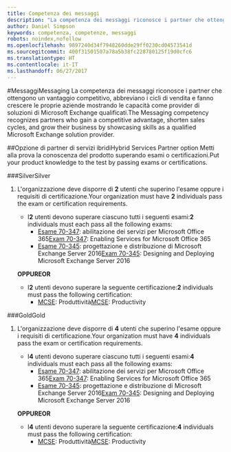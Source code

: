 ```yaml
---
title: Competenza dei messaggi
description: "La competenza dei messaggi riconosce i partner che ottengono un vantaggio competitivo, abbreviano i cicli di vendita e fanno crescere le proprie aziende mostrando le capacità come provider di soluzioni di Microsoft Exchange qualificati."
author: Daniel Simpson
keywords: competenza, competenze, messaggi
robots: noindex,nofollow
ms.openlocfilehash: 9897240d34f7948260dde29ff0230cd04573541d
ms.sourcegitcommit: 400f31501507a78a5b38fc228780125f19d0cfc6
ms.translationtype: HT
ms.contentlocale: it-IT
ms.lasthandoff: 06/27/2017
---
```

#<a name="messaging"></a><span data-ttu-id="d449a-104">Messaggi</span><span class="sxs-lookup"><span data-stu-id="d449a-104">Messaging</span></span>
<span data-ttu-id="d449a-105">La competenza dei messaggi riconosce i partner che ottengono un vantaggio competitivo, abbreviano i cicli di vendita e fanno crescere le proprie aziende mostrando le capacità come provider di soluzioni di Microsoft Exchange qualificati.</span><span class="sxs-lookup"><span data-stu-id="d449a-105">The Messaging competency recognizes partners who gain a competitive advantage, shorten sales cycles, and grow their business by showcasing skills as a qualified Microsoft Exchange solution provider.</span></span>

##<a name="hybrid-services-partner-option"></a><span data-ttu-id="d449a-106">Opzione di partner di servizi ibridi</span><span class="sxs-lookup"><span data-stu-id="d449a-106">Hybrid Services Partner option</span></span>
<span data-ttu-id="d449a-107">Metti alla prova la conoscenza del prodotto superando esami o certificazioni.</span><span class="sxs-lookup"><span data-stu-id="d449a-107">Put your product knowledge to the test by passing exams or certifications.</span></span>

###<a name="silver"></a><span data-ttu-id="d449a-108">Silver</span><span class="sxs-lookup"><span data-stu-id="d449a-108">Silver</span></span>
1. <span data-ttu-id="d449a-109">L'organizzazione deve disporre di **2** utenti che superino l'esame oppure i requisiti di certificazione.</span><span class="sxs-lookup"><span data-stu-id="d449a-109">Your organization must have **2** individuals pass the exam or certification requirements.</span></span>
    
    - <span data-ttu-id="d449a-110">I**2** utenti devono superare ciascuno tutti i seguenti esami:</span><span class="sxs-lookup"><span data-stu-id="d449a-110">**2** individuals must each pass all the following exams:</span></span>
        - <span data-ttu-id="d449a-111">[Esame 70-347](https://www.microsoft.com/en-us/learning/exam-70-347.aspx): abilitazione dei servizi per Microsoft Office 365</span><span class="sxs-lookup"><span data-stu-id="d449a-111">[Exam 70-347](https://www.microsoft.com/en-us/learning/exam-70-347.aspx): Enabling Services for Microsoft Office 365</span></span>
        - <span data-ttu-id="d449a-112">[Esame 70-345](https://www.microsoft.com/en-us/learning/exam-70-345.aspx): progettazione e distribuzione di Microsoft Exchange Server 2016</span><span class="sxs-lookup"><span data-stu-id="d449a-112">[Exam 70-345](https://www.microsoft.com/en-us/learning/exam-70-345.aspx): Designing and Deploying Microsoft Exchange Server 2016</span></span>

    **<span data-ttu-id="d449a-113">OPPURE</span><span class="sxs-lookup"><span data-stu-id="d449a-113">OR</span></span>**

     - <span data-ttu-id="d449a-114">I**2** utenti devono superare la seguente certificazione:</span><span class="sxs-lookup"><span data-stu-id="d449a-114">**2** individuals must pass the following certification:</span></span>
        - <span data-ttu-id="d449a-115">[MCSE](https://www.microsoft.com/en-us/learning/mcse-productivity-certification.aspx): Produttività</span><span class="sxs-lookup"><span data-stu-id="d449a-115">[MCSE](https://www.microsoft.com/en-us/learning/mcse-productivity-certification.aspx): Productivity</span></span>

###<a name="gold"></a><span data-ttu-id="d449a-116">Gold</span><span class="sxs-lookup"><span data-stu-id="d449a-116">Gold</span></span>
1. <span data-ttu-id="d449a-117">L'organizzazione deve disporre di **4** utenti che superino l'esame oppure i requisiti di certificazione.</span><span class="sxs-lookup"><span data-stu-id="d449a-117">Your organization must have **4** individuals pass the exam or certification requirements.</span></span>

    - <span data-ttu-id="d449a-118">I**4** utenti devono superare ciascuno tutti i seguenti esami:</span><span class="sxs-lookup"><span data-stu-id="d449a-118">**4** individuals must each pass all the following exams:</span></span>
        - <span data-ttu-id="d449a-119">[Esame 70-347](https://www.microsoft.com/en-us/learning/exam-70-347.aspx): abilitazione dei servizi per Microsoft Office 365</span><span class="sxs-lookup"><span data-stu-id="d449a-119">[Exam 70-347](https://www.microsoft.com/en-us/learning/exam-70-347.aspx): Enabling Services for Microsoft Office 365</span></span>
        - <span data-ttu-id="d449a-120">[Esame 70-345](https://www.microsoft.com/en-us/learning/exam-70-345.aspx): progettazione e distribuzione di Microsoft Exchange Server 2016</span><span class="sxs-lookup"><span data-stu-id="d449a-120">[Exam 70-345](https://www.microsoft.com/en-us/learning/exam-70-345.aspx): Designing and Deploying Microsoft Exchange Server 2016</span></span>

    **<span data-ttu-id="d449a-121">OPPURE</span><span class="sxs-lookup"><span data-stu-id="d449a-121">OR</span></span>**

    - <span data-ttu-id="d449a-122">I**4** utenti devono superare la seguente certificazione:</span><span class="sxs-lookup"><span data-stu-id="d449a-122">**4** individuals must pass the following certification:</span></span>
        - <span data-ttu-id="d449a-123">[MCSE](https://www.microsoft.com/en-us/learning/mcse-productivity-certification.aspx): Produttività</span><span class="sxs-lookup"><span data-stu-id="d449a-123">[MCSE](https://www.microsoft.com/en-us/learning/mcse-productivity-certification.aspx): Productivity</span></span>


